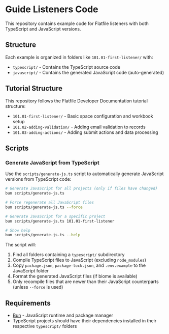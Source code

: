 # Guide Listeners Code

This repository contains example code for Flatfile listeners with both TypeScript and JavaScript versions.

## Structure

Each example is organized in folders like `101.01-first-listener/` with:

- `typescript/` - Contains the TypeScript source code
- `javascript/` - Contains the generated JavaScript code (auto-generated)

## Tutorial Structure

This repository follows the Flatfile Developer Documentation tutorial structure:

- `101.01-first-listener/` - Basic space configuration and workbook setup
- `101.02-adding-validation/` - Adding email validation to records  
- `101.03-adding-actions/` - Adding submit actions and data processing

## Scripts

### Generate JavaScript from TypeScript

Use the `scripts/generate-js.ts` script to automatically generate JavaScript versions from TypeScript code:

```bash
# Generate JavaScript for all projects (only if files have changed)
bun scripts/generate-js.ts

# Force regenerate all JavaScript files
bun scripts/generate-js.ts --force

# Generate JavaScript for a specific project
bun scripts/generate-js.ts 101.01-first-listener

# Show help
bun scripts/generate-js.ts --help
```

The script will:

1. Find all folders containing a `typescript/` subdirectory
2. Compile TypeScript files to JavaScript (excluding `node_modules`)
3. Copy `package.json`, `package-lock.json`, and `.env.example` to the JavaScript folder
4. Format the generated JavaScript files (if biome is available)
5. Only recompile files that are newer than their JavaScript counterparts (unless `--force` is used)

## Requirements

- [Bun](https://bun.sh/) - JavaScript runtime and package manager
- TypeScript projects should have their dependencies installed in their respective `typescript/` folders
